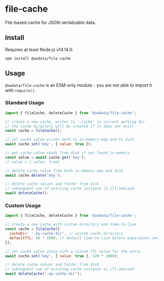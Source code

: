 # file-cache

File-based cache for JSON-serializable data.

## Install

Requires at least Node.js v14.14.0.

```
npm install @uwdata/file-cache
```

## Usage

`@uwdata/file-cache` is an ESM-only module - you are not able to import it with `require()`.

### Standard Usage

```js
import { fileCache, deleteCache } from '@uwdata/file-cache';

// create a new cache, writes to '.cache' in current working dir
// the cache directory will be created if it does not exist
const cache = fileCache();

// set cache value writes both to in-memory map and to disk
await cache.set('key', { value: true });

// get cache value reads from disk if not found in-memory
const value = await cache.get('key');
// value = { value: true}

// delete cache value from both in-memory map and disk
await cache.delete('key');

// delete cache values and folder from disk
// subsequent use of existing cache instance is ill-advised
await deleteCache();
```

### Custom Usage

```js
import { fileCache, deleteCache } from '@uwdata/file-cache';

// create a new cache with custom directory and time-to-live
const cache = fileCache({
  cacheDir: '.my-cache-dir', // custom cache directory
  defaultTTL: 60 * 1000, // default time-to-live before expiration (ms)
});

// set cache value along with a custom TTL value for the entry
await cache.set('key', { value: true }, 120 * 1000);

// delete cache values and folder from disk
// subsequent use of existing cache instance is ill-advised
await deleteCache('.my-cache-dir');
```
